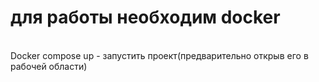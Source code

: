 <h1>для работы необходим docker</h1>
<br>
Docker compose up - запустить проект(предварительно открыв его в рабочей области)
